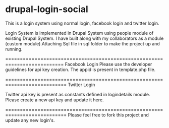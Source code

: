# drupal-login-social
This is a login system using normal login, facebook login and twitter login.

Login System is implemented in Drupal System using people module of existing Drupal System.
I have built along with my collaborators as a module (custom module).Attaching Sql file in sql folder to make the project up and running. 

==========================================================================
Facebook Login
Please use the developer guidelines for api key creation.
The appid is present in template.php file. 

===========================================================================
Twitter Login

Twitter api key is present as constants defined in logindetails module. Please create a new api key
and update it here.

===========================================================================
Please feel free to fork this project and update any new login's. 



